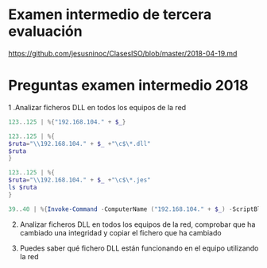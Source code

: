 # Examen intermedio de tercera evaluación

https://github.com/jesusninoc/ClasesISO/blob/master/2018-04-19.md

# Preguntas examen intermedio 2018

1 .Analizar ficheros DLL en todos los equipos de la red
```PowerShell
123..125 | %{"192.168.104." + $_}

123..125 | %{
$ruta="\\192.168.104." + $_ +"\c$\*.dll"
$ruta
}

123..125 | %{
$ruta="\\192.168.104." + $_ +"\c$\*.jes"
ls $ruta
}

39..40 | %{Invoke-Command -ComputerName ("192.168.104." + $_) -ScriptBlock {ls} }
```

2. Analizar ficheros DLL en todos los equipos de la red, comprobar que ha cambiado una integridad y copiar el fichero que ha cambiado

 
3. Puedes saber qué fichero DLL están funcionando en el equipo utilizando la red


